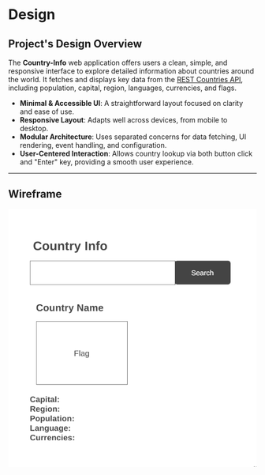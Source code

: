 
# Design

## Project's Design Overview

The **Country-Info** web application offers users a clean, simple, and responsive interface to explore detailed information about countries around the world. It fetches and displays key data from the [REST Countries API](https://restcountries.com/), including population, capital, region, languages, currencies, and flags.

- **Minimal & Accessible UI**: A straightforward layout focused on clarity and ease of use.
- **Responsive Layout**: Adapts well across devices, from mobile to desktop.
- **Modular Architecture**: Uses separated concerns for data fetching, UI rendering, event handling, and configuration.
- **User-Centered Interaction**: Allows country lookup via both button click and "Enter" key, providing a smooth user experience.

---

## Wireframe 
![Country-Info](wireframe.png)